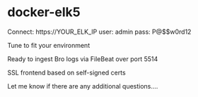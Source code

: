 # docker-elk5

Connect:
https://YOUR_ELK_IP
user: admin
pass: P@$$w0rd12

Tune to fit your environment

Ready to ingest Bro logs via FileBeat over port 5514

SSL frontend based on self-signed certs

Let me know if there are any additional questions....

